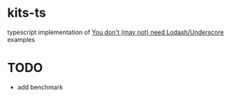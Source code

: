 # kits-ts

typescript implementation of [You don't (may not) need Lodash/Underscore](https://github.com/you-dont-need/You-Dont-Need-Lodash-Underscore#_sortby-and-_orderby) examples

# TODO
- add benchmark
